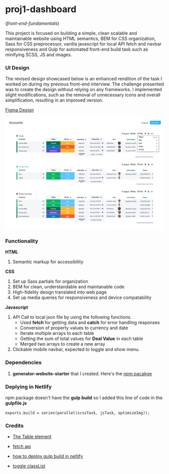 # proj1-dashboard

(_front-end-fundamentals_)

This project is focused on building a simple, clean scalable and maintainable website using HTML semantics, BEM for CSS organization, Sass for CSS preprocessor, vanilla javascript for local API fetch and navbar responsiveness and Gulp for automated front-end build task such as minifying SCSS, JS and images.

### UI Design

The revised design showcased below is an enhanced rendition of the task I worked on during my previous front-end interview. The challenge presented was to create the design without relying on any frameworks. I implemented slight modifications, such as the removal of unnecessary icons and overall simplification, resulting in an improved version.

[Figma Design](https://www.figma.com/proto/cAv6BuAe7SW9SskPRLGgy6/Dashboard-revised-proj1?type=design&node-id=60-791&scaling=contain&page-id=0%3A1)

![UI Design](./app/images/UI-Design.png)

### Functionality

**HTML**

1. Semantic markup for accessibility

**CSS**

1. Set up Sass partials for organization
2. BEM for clean, understandable and maintanable code
3. High-fidelity design translated into web page
4. Set up media queries for responsiveness and device compatability

**Javascript**

1. API Call to local json file by using the following functions.
   - Used **fetch** for getting data and **catch** for error handling responses
   - Conversion of property values to currency and date
   - Iterate multiple arrays to each table
   - Getting the sum of total values for **Deal Value** in each table
   - Merged two arrays to create a new array
2. Clickable mobile navbar, expected to toggle and show menu.

### Dependencies

1. **generator-website-starter** that I created. Here's the [npm pacakge](https://www.npmjs.com/package/generator-website-starter)

### Deplying in Netlify

npm package doesn't have the **gulp build** so I added this line of code in the **gulpfile.js**

```
exports.build = series(parallel(scssTask, jsTask, optimizeImg));
```

### Credits

- [The Table element](https://developer.mozilla.org/en-US/docs/Web/HTML/Element/table#browser_compatibility)

- [fetch api](https://www.youtube.com/watch?v=eS-FVnhjvEQ)

- [how to deploy gulp build in netlify](https://www.youtube.com/watch?v=KQp3VKSYQ_U)

- [toggle classList](https://www.w3schools.com/howto/tryit.asp?filename=tryhow_js_toggle_class)

